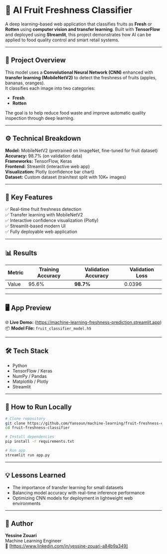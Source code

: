 # 🍎 AI Fruit Freshness Classifier

A deep learning–based web application that classifies fruits as **Fresh** or **Rotten** using **computer vision and transfer learning**. Built with **TensorFlow** and deployed using **Streamlit**, this project demonstrates how AI can be applied to food quality control and smart retail systems.

---

## 🧠 Project Overview  
This model uses a **Convolutional Neural Network (CNN)** enhanced with **transfer learning (MobileNetV2)** to detect the freshness of fruits (apples, bananas, oranges).  
It classifies each image into two categories:
- **Fresh**
- **Rotten**

The goal is to help reduce food waste and improve automatic quality inspection through deep learning.

---

## ⚙️ Technical Breakdown  
**Model:** MobileNetV2 (pretrained on ImageNet, fine-tuned for fruit dataset)  
**Accuracy:** 98.7% (on validation data)  
**Frameworks:** TensorFlow, Keras  
**Frontend:** Streamlit (interactive web app)  
**Visualization:** Plotly (confidence bar chart)  
**Dataset:** Custom dataset (train/test split with 10K+ images)

---

## 🧩 Key Features  
✅ Real-time fruit freshness detection  
✅ Transfer learning with MobileNetV2  
✅ Interactive confidence visualization (Plotly)  
✅ Streamlit-based modern UI  
✅ Fully deployable web application  

---

## 📊 Results  
| Metric | Training Accuracy | Validation Accuracy | Validation Loss |
|--------|-------------------|---------------------|----------------|
| Value  | 95.6%             | **98.7%**           | 0.0396         |

---

## 🖥️ App Preview  
🌐 **Live Demo:** (https://machine-learning-freshness-prediction.streamlit.app)
📦 **Model File:** `fruit_classifier_model.h5`

---

## 🛠️ Tech Stack  
- Python  
- TensorFlow / Keras  
- NumPy / Pandas  
- Matplotlib / Plotly  
- Streamlit  

---

## 🧾 How to Run Locally  
```bash
# Clone repository
git clone https://github.com/Yansoun/machine-learning/fruit-freshness-classifier.git
cd fruit-freshness-classifier

# Install dependencies
pip install -r requirements.txt

# Run app
streamlit run app.py
```

---

## 💡 Lessons Learned  
- The importance of transfer learning for small datasets  
- Balancing model accuracy with real-time inference performance  
- Optimizing CNN models for deployment in lightweight web environments  

---

## 👤 Author  
**Yessine Zouari**  
Machine Learning Engineer  
🔗 [https://www.linkedin.com/in/yessine-zouari-a84b9a349]
